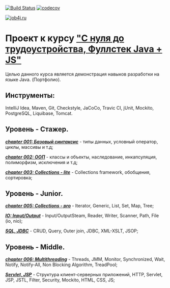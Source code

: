[![Build Status](https://travis-ci.org/alekseyponkin/aponkin.svg?branch=dev)](https://travis-ci.org/alekseyponkin/aponkin)
[![codecov](https://codecov.io/gh/alekseyponkin/aponkin/branch/dev/graph/badge.svg)](https://codecov.io/gh/alekseyponkin/aponkin)

[logo]: https://job4j.ru/img/logo.png
[job4j]: http://job4j.ru/
[![job4j.ru][logo]][job4j]

# Проект к курсу ["С нуля до трудоустройства, Фуллстек Java + JS"](https://job4j.ru/courses/java_with_zero_to_job.html)

Целью данного курса является демонстрация навыков разработки на языке Java. (Портфолио).

## Инструменты:
 IntelliJ Idea, Maven, Git, Сheckstyle, JaCoCo, Travic CI, jUnit, Mockito, PostgreSQL, Liquibase, Tomcat.

## Уровень - Стажер.

***[chapter 001: Базовый синтаксис](https://github.com/alekseyponkin/aponkin/tree/dev/chapter_001/src/main/java/ru/job4j)*** - типы данных, условный оператор, циклы, массивы и т.д;

***[chapter 002: ООП](https://github.com/alekseyponkin/aponkin/tree/dev/chapter_002/src/main/java/ru/job4j)*** - классы и объекты, наследование, инкапсуляция, полиморфизм, исключения и т.д;

***[chapter 003: Collections - lite](https://github.com/alekseyponkin/aponkin/tree/dev/chapter_003/src/main/java/ru/job4j)*** - Collections framework, обобщения, сортировка;

## Уровень - Junior.

***[chapter 005: Collections - pro](https://github.com/alekseyponkin/aponkin/tree/dev/chapter_005/src/main/java/ru/job4j)*** - Iterator, Generic, List, Set, Map, Tree;

***[IO: Input/Output](https://github.com/alekseyponkin/aponkin/tree/dev/IO/src/main/java/ru/job4j)*** - Input/OutputSteam, Reader, Writer, Scanner, Path, File (io, nio);

***[SQL, JDBC](https://github.com/alekseyponkin/aponkin/tree/dev/SQL_JDBC/src/main/java/ru/job4j)*** - CRUD, Query, Outer join, JDBC, XML-XSLT, JSOP;

## Уровень - Middle.

***[chapter 006: Multithreading](https://github.com/alekseyponkin/aponkin/tree/dev/chapter_006/src/main/java/ru/job4j)*** - Threads, JMM, Monitor, Synchronized, Wait, Notify, Notify-All, Non Blocking Algorithm, TreadPool;

***[Servlet, JSP](https://github.com/alekseyponkin/aponkin/tree/dev/Servlet_JSP/src/main)*** - Структура клиент-серверных приложений, HTTP, Servlet, JSP, JSTL, Filter, Security, Mockito, HTML, CSS, JS;
